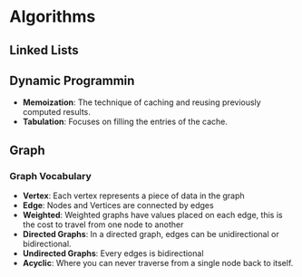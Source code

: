 # Algorithms


## Linked Lists


## Dynamic Programmin
  - **Memoization**: The technique of caching and reusing previously computed results.
  - **Tabulation**: Focuses on filling the entries of the cache.

## Graph 
  ### Graph Vocabulary
  - **Vertex**: Each vertex represents a piece of data in the graph
  - **Edge**: Nodes and Vertices are connected by edges
  - **Weighted**: Weighted graphs have values placed on each edge, this is the cost to travel from one node to another
  - **Directed Graphs**: In a directed graph, edges can be unidirectional or bidirectional.
  - **Undirected Graphs**: Every edges is bidirectional
  - **Acyclic**: Where you can never traverse from a single node back to itself.